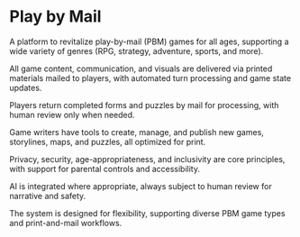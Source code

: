 # Play by Mail

A platform to revitalize play-by-mail (PBM) games for all ages, supporting a wide variety of genres (RPG, strategy, adventure, sports, and more).

All game content, communication, and visuals are delivered via printed materials mailed to players, with automated turn processing and game state updates.

Players return completed forms and puzzles by mail for processing, with human review only when needed.

Game writers have tools to create, manage, and publish new games, storylines, maps, and puzzles, all optimized for print.

Privacy, security, age-appropriateness, and inclusivity are core principles, with support for parental controls and accessibility.

AI is integrated where appropriate, always subject to human review for narrative and safety.

The system is designed for flexibility, supporting diverse PBM game types and print-and-mail workflows.

